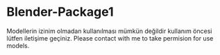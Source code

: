 # Blender-Package1
Modellerin izinim olmadan kullanılması mümkün değildir kullanım öncesi lütfen iletişime geçiniz.
Please contact with me to take permision for use models.
